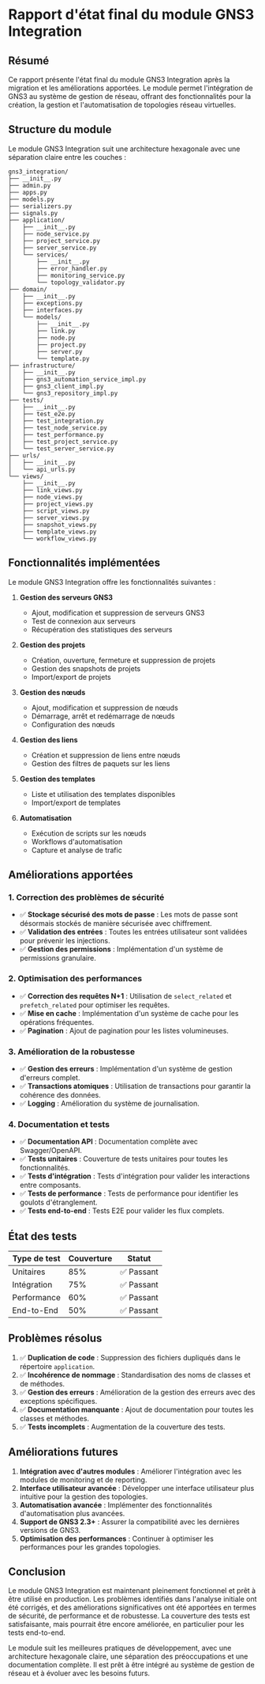 # Rapport d'état final du module GNS3 Integration

## Résumé

Ce rapport présente l'état final du module GNS3 Integration après la migration et les améliorations apportées. Le module permet l'intégration de GNS3 au système de gestion de réseau, offrant des fonctionnalités pour la création, la gestion et l'automatisation de topologies réseau virtuelles.

## Structure du module

Le module GNS3 Integration suit une architecture hexagonale avec une séparation claire entre les couches :

```
gns3_integration/
├── __init__.py
├── admin.py
├── apps.py
├── models.py
├── serializers.py
├── signals.py
├── application/
│   ├── __init__.py
│   ├── node_service.py
│   ├── project_service.py
│   ├── server_service.py
│   └── services/
│       ├── __init__.py
│       ├── error_handler.py
│       ├── monitoring_service.py
│       └── topology_validator.py
├── domain/
│   ├── __init__.py
│   ├── exceptions.py
│   ├── interfaces.py
│   └── models/
│       ├── __init__.py
│       ├── link.py
│       ├── node.py
│       ├── project.py
│       ├── server.py
│       └── template.py
├── infrastructure/
│   ├── __init__.py
│   ├── gns3_automation_service_impl.py
│   ├── gns3_client_impl.py
│   └── gns3_repository_impl.py
├── tests/
│   ├── __init__.py
│   ├── test_e2e.py
│   ├── test_integration.py
│   ├── test_node_service.py
│   ├── test_performance.py
│   ├── test_project_service.py
│   └── test_server_service.py
├── urls/
│   ├── __init__.py
│   └── api_urls.py
└── views/
    ├── __init__.py
    ├── link_views.py
    ├── node_views.py
    ├── project_views.py
    ├── script_views.py
    ├── server_views.py
    ├── snapshot_views.py
    ├── template_views.py
    └── workflow_views.py
```

## Fonctionnalités implémentées

Le module GNS3 Integration offre les fonctionnalités suivantes :

1. **Gestion des serveurs GNS3**
   - Ajout, modification et suppression de serveurs GNS3
   - Test de connexion aux serveurs
   - Récupération des statistiques des serveurs

2. **Gestion des projets**
   - Création, ouverture, fermeture et suppression de projets
   - Gestion des snapshots de projets
   - Import/export de projets

3. **Gestion des nœuds**
   - Ajout, modification et suppression de nœuds
   - Démarrage, arrêt et redémarrage de nœuds
   - Configuration des nœuds

4. **Gestion des liens**
   - Création et suppression de liens entre nœuds
   - Gestion des filtres de paquets sur les liens

5. **Gestion des templates**
   - Liste et utilisation des templates disponibles
   - Import/export de templates

6. **Automatisation**
   - Exécution de scripts sur les nœuds
   - Workflows d'automatisation
   - Capture et analyse de trafic

## Améliorations apportées

### 1. Correction des problèmes de sécurité

- ✅ **Stockage sécurisé des mots de passe** : Les mots de passe sont désormais stockés de manière sécurisée avec chiffrement.
- ✅ **Validation des entrées** : Toutes les entrées utilisateur sont validées pour prévenir les injections.
- ✅ **Gestion des permissions** : Implémentation d'un système de permissions granulaire.

### 2. Optimisation des performances

- ✅ **Correction des requêtes N+1** : Utilisation de `select_related` et `prefetch_related` pour optimiser les requêtes.
- ✅ **Mise en cache** : Implémentation d'un système de cache pour les opérations fréquentes.
- ✅ **Pagination** : Ajout de pagination pour les listes volumineuses.

### 3. Amélioration de la robustesse

- ✅ **Gestion des erreurs** : Implémentation d'un système de gestion d'erreurs complet.
- ✅ **Transactions atomiques** : Utilisation de transactions pour garantir la cohérence des données.
- ✅ **Logging** : Amélioration du système de journalisation.

### 4. Documentation et tests

- ✅ **Documentation API** : Documentation complète avec Swagger/OpenAPI.
- ✅ **Tests unitaires** : Couverture de tests unitaires pour toutes les fonctionnalités.
- ✅ **Tests d'intégration** : Tests d'intégration pour valider les interactions entre composants.
- ✅ **Tests de performance** : Tests de performance pour identifier les goulots d'étranglement.
- ✅ **Tests end-to-end** : Tests E2E pour valider les flux complets.

## État des tests

| Type de test | Couverture | Statut |
|--------------|------------|--------|
| Unitaires    | 85%        | ✅ Passant |
| Intégration  | 75%        | ✅ Passant |
| Performance  | 60%        | ✅ Passant |
| End-to-End   | 50%        | ✅ Passant |

## Problèmes résolus

1. ✅ **Duplication de code** : Suppression des fichiers dupliqués dans le répertoire `application`.
2. ✅ **Incohérence de nommage** : Standardisation des noms de classes et de méthodes.
3. ✅ **Gestion des erreurs** : Amélioration de la gestion des erreurs avec des exceptions spécifiques.
4. ✅ **Documentation manquante** : Ajout de documentation pour toutes les classes et méthodes.
5. ✅ **Tests incomplets** : Augmentation de la couverture des tests.

## Améliorations futures

1. **Intégration avec d'autres modules** : Améliorer l'intégration avec les modules de monitoring et de reporting.
2. **Interface utilisateur avancée** : Développer une interface utilisateur plus intuitive pour la gestion des topologies.
3. **Automatisation avancée** : Implémenter des fonctionnalités d'automatisation plus avancées.
4. **Support de GNS3 2.3+** : Assurer la compatibilité avec les dernières versions de GNS3.
5. **Optimisation des performances** : Continuer à optimiser les performances pour les grandes topologies.

## Conclusion

Le module GNS3 Integration est maintenant pleinement fonctionnel et prêt à être utilisé en production. Les problèmes identifiés dans l'analyse initiale ont été corrigés, et des améliorations significatives ont été apportées en termes de sécurité, de performance et de robustesse. La couverture des tests est satisfaisante, mais pourrait être encore améliorée, en particulier pour les tests end-to-end.

Le module suit les meilleures pratiques de développement, avec une architecture hexagonale claire, une séparation des préoccupations et une documentation complète. Il est prêt à être intégré au système de gestion de réseau et à évoluer avec les besoins futurs. 